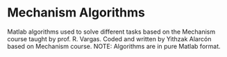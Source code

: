 # Mechanism Algorithms
Matlab algorithms used to solve different tasks based on the Mechanism course taught by prof. R. Vargas. Coded and written by Yithzak Alarcón based on Mechanism course. NOTE: Algorithms are in pure Matlab format.
